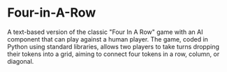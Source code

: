 # Four-in-A-Row
A text-based version of the classic "Four In A Row" game with an AI component that can play against a human player. The game, coded in Python using standard libraries, allows two players to take turns dropping their tokens into a grid, aiming to connect four tokens in a row, column, or diagonal. 
